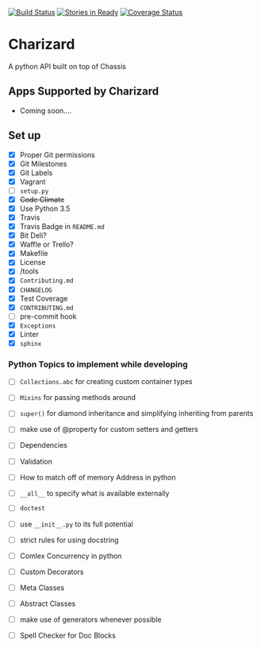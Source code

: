 [![Build Status](https://travis-ci.org/Hawt-Lava/Charizard.svg?branch=master)](https://travis-ci.org/Hawt-Lava/Charizard)
 [![Stories in Ready](https://badge.waffle.io/Hawt-Lava/Charizard.png?label=ready&title=Ready)](https://waffle.io/Hawt-Lava/Charizard) [![Coverage Status](https://coveralls.io/repos/Hawt-Lava/Charizard/badge.svg?branch=master&service=github)](https://coveralls.io/github/Hawt-Lava/Charizard?branch=master)
# Charizard
A python API built on top of Chassis

## Apps Supported by Charizard
* Coming soon....

## Set up
- [x] Proper Git permissions
- [x] Git Milestones
- [x] Git Labels
- [x] Vagrant
- [ ] `setup.py`
- [x] ~~Code Climate~~
- [x] Use Python 3.5
- [x] Travis
- [x] Travis Badge in `README.md`
- [x] Bit Deli?
- [x] Waffle or Trello?
- [x] Makefile
- [x] License
- [x] /tools
- [x] `Contributing.md`
- [x] `CHANGELOG`
- [x] Test Coverage
- [x] `CONTRIBUTING.md`
- [ ] pre-commit hook
- [x] `Exceptions`
- [x] Linter
- [x] `sphinx`

### Python Topics to implement while developing
- [ ] `Collections.abc` for creating custom container types
- [ ] `Mixins` for passing methods around
- [ ] `super()` for diamond inheritance and simplifying inheriting from parents
- [ ] make use of @property for custom setters and getters
- [ ] Dependencies
- [ ] Validation
- [ ] How to match off of memory Address in python
- [ ] `__all__` to specify what is available externally
- [ ] `doctest`
- [ ] use `__init__.py` to its full potential
- [ ] strict rules for using docstring
- [ ] Comlex Concurrency in python
- [ ] Custom Decorators
- [ ] Meta Classes
- [ ] Abstract Classes
- [ ] make use of generators whenever possible
- [ ] Spell Checker for Doc Blocks


